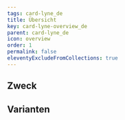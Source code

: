 ```yaml
---
tags: card-lyne_de
title: Übersicht
key: card-lyne-overview_de
parent: card-lyne_de
icon: overview
order: 1
permalink: false
eleventyExcludeFromCollections: true
---
```


## Zweck

## Varianten

